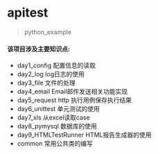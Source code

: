 # apitest
>python_example 
#### 该项目涉及主要知识点:
* day1_config 配置信息的读取
* day2_log log日志的使用
* day3_file 文件的处理
* day4_email Email邮件发送相关功能实现
* day5_request http 执行用例保存执行结果
* day6_unittest 单元测试的使用
* day7_xls 从excel读取case
* day8_pymysql 数据库的使用
* day9_HTMLTestRunner HTML报告生成器的使用
* common 常用公共类的编写
